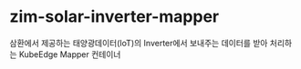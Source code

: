 # zim-solar-inverter-mapper
삼환에서 제공하는 태양광데이터(IoT)의 Inverter에서 보내주는 데이터를 받아 처리하는 KubeEdge Mapper 컨테이너
